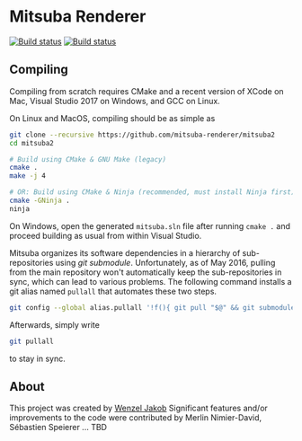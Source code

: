# Mitsuba Renderer

[![Build status](https://rglpc1.epfl.ch/jenkins/buildStatus/icon?job=mitsuba-renderer/mitsuba2/master)](https://rglpc1.epfl.ch/jenkins/blue/organizations/jenkins/mitsuba-renderer%2Fmitsuba2/activity)
[![Build status](https://ci.appveyor.com/api/projects/status/eb84mmtvnt8ko8bh/branch/master?svg=true)](https://ci.appveyor.com/project/wjakob/mitsuba2/branch/master)

## Compiling

Compiling from scratch requires CMake and a recent version of XCode on Mac,
Visual Studio 2017 on Windows, and GCC on Linux.

On Linux and MacOS, compiling should be as simple as

```bash
git clone --recursive https://github.com/mitsuba-renderer/mitsuba2
cd mitsuba2

# Build using CMake & GNU Make (legacy)
cmake .
make -j 4

# OR: Build using CMake & Ninja (recommended, must install Ninja first)
cmake -GNinja .
ninja
```

On Windows, open the generated ``mitsuba.sln`` file after running
``cmake .`` and proceed building as usual from within Visual Studio.

Mitsuba organizes its software dependencies in a hierarchy of sub-repositories
using *git submodule*. Unfortunately, as of May 2016, pulling from the main
repository won't automatically keep the sub-repositories in sync, which can
lead to various problems. The following command installs a git alias named
``pullall`` that automates these two steps.

```bash
git config --global alias.pullall '!f(){ git pull "$@" && git submodule update --init --recursive; }; f'
```

Afterwards, simply write
```bash
git pullall
```
to stay in sync.

## About

This project was created by [Wenzel Jakob](http://rgl.epfl.ch/people/wjakob)
Significant features and/or improvements to the code were contributed by
Merlin Nimier-David,
Sébastien Speierer
...
TBD
